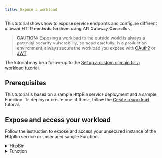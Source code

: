 ```yaml
---
title: Expose a workload
---
```


This tutorial shows how to expose service endpoints and configure different allowed HTTP methods for them using API Gateway Controller.
   > **CAUTION:** Exposing a workload to the outside world is always a potential security vulnerability, so tread carefully. In a production environment, always secure the workload you expose with [OAuth2](./apix-05-expose-and-secure-workload-oauth2.md) or [JWT](./apix-08-expose-and-secure-workload-jwt.md).

The tutorial may be a follow-up to the [Set up a custom domain for a workload](./apix-02-setup-custom-domain-for-workload.md) tutorial.

## Prerequisites

This tutorial is based on a sample HttpBin service deployment and a sample Function. To deploy or create one of those, follow the [Create a workload](./apix-01-create-workload.md) tutorial.

## Expose and access your workload

Follow the instruction to expose and access your unsecured instance of the HttpBin service or unsecured sample Function.

<div tabs>

  <details>
  <summary>
  HttpBin
  </summary>

1. Export the following value as an environment variable:

   ```bash
   export DOMAIN_TO_EXPOSE_WORKLOADS={DOMAIN_NAME} 
   export GATEWAY=$NAMESPACE/httpbin-gateway
   ```
   >**NOTE:** In this step, you provide `DOMAIN_NAME` which must be a Kyma domain or your custom subdomain, for example, api.mydomain.com. If you don't want to use your custom domain, replace `$NAMESPACE/httpbin-gateway` with Kyma's default Gateway `kyma-system/kyma-gateway`

2. Expose the instance of the HttpBin service by creating an APIRule CR in your Namespace. Run:

   ```bash
   cat <<EOF | kubectl apply -f -
   apiVersion: gateway.kyma-project.io/v1beta1
   kind: APIRule
   metadata:
     name: httpbin
     namespace: $NAMESPACE
   spec:
     host: httpbin.$DOMAIN_TO_EXPOSE_WORKLOADS
     service:
       name: httpbin
       port: 8000
     gateway: $GATEWAY
     rules:
       - path: /.*
         methods: ["GET"]
         accessStrategies:
           - handler: noop
         mutators:
           - handler: noop
       - path: /post
         methods: ["POST"]
         accessStrategies:
           - handler: noop
         mutators:
           - handler: noop
   EOF
   ```

   >**NOTE:** If you are running Kyma on k3d, add `httpbin.kyma.local` to the entry with k3d IP in your system's `/etc/hosts` file.

3. Call the endpoint by sending a `GET` request to the HttpBin service:

   ```bash
   curl -ik -X GET https://httpbin.$DOMAIN_TO_EXPOSE_WORKLOADS/ip
   ```

4. Send a `POST` request to the HttpBin's `/post` endpoint:

   ```bash
   curl -ik -X POST https://httpbin.$DOMAIN_TO_EXPOSE_WORKLOADS/post -d "test data"
   ```

   These calls return the code `200` response.

  </details>

  <details>
  <summary>
  Function
  </summary>

1. Export the following value as an environment variable:

   ```bash
   export DOMAIN_TO_EXPOSE_WORKLOADS={DOMAIN_NAME}
   export GATEWAY=$NAMESPACE/httpbin-gateway 
   ```
   >**NOTE:** In this step, you provide `DOMAIN_NAME` which must be a Kyma domain or your custom subdomain, for example, api.mydomain.com. If you don't want to use your custom domain, replace `$NAMESPACE/httpbin-gateway` with Kyma's default Gateway `kyma-system/kyma-gateway`

2. Expose the sample Function by creating an APIRule CR in your Namespace. Run:

   ```shell
   cat <<EOF | kubectl apply -f -
   apiVersion: gateway.kyma-project.io/v1beta1
   kind: APIRule
   metadata:
     name: function
     namespace: $NAMESPACE
   spec:
     gateway: $GATEWAY 
     host: function-example.$DOMAIN_TO_EXPOSE_WORKLOADS
     service:
       name: function
       port: 80
     rules:
       - path: /function
         methods: ["GET"]
         accessStrategies:
           - handler: noop
   EOF
   ```

   >**NOTE:** If you are running Kyma on k3d, add `httpbin.kyma.local` to the entry with k3d IP in your system's `/etc/hosts` file.

3. Send a `GET` request to the Function:

   ```shell
   curl -ik https://function-example.$DOMAIN_TO_EXPOSE_WORKLOADS/function
   ```

   This call returns the code `200` response.

  </details>
</div>
